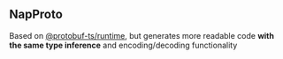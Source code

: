 ## NapProto

Based on [@protobuf-ts/runtime](https://www.npmjs.com/package/@protobuf-ts/runtime), but generates more readable code **with the same type inference** and encoding/decoding functionality
